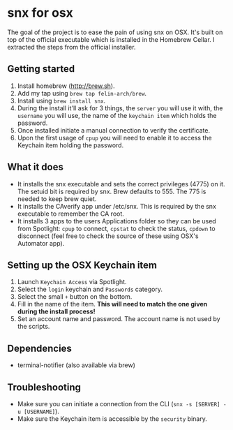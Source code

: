 # snx for osx
The goal of the project is to ease the pain of using snx on OSX. It's built on top of the official executable which is installed in the Homebrew Cellar. I extracted the steps from the official installer.

## Getting started
1. Install homebrew (http://brew.sh).
2. Add my tap using `brew tap felin-arch/brew`.
3. Install using `brew install snx`.
4. During the install it'll ask for 3 things, the `server` you will use it with, the `username` you will use, the name of the `keychain item` which holds the password.
5. Once installed initiate a manual connection to verify the certificate.
6. Upon the first usage of `cpup` you will need to enable it to access the Keychain item holding the password.

## What it does
* It installs the snx executable and sets the correct privileges (4775) on it. The setuid bit is required by snx. Brew defaults to 555. The 775 is needed to keep brew quiet.
* It installs the CAverify app under /etc/snx. This is required by the snx executable to remember the CA root.
* It installs 3 apps to the users Applications folder so they can be used from Spotlight: `cpup` to connect, `cpstat` to check the status, `cpdown` to disconnect (feel free to check the source of these using OSX's Automator app).

## Setting up the OSX Keychain item
1. Launch `Keychain Access` via Spotlight.
2. Select the `login` keychain and `Passwords` category.
3. Select the small `+` button on the bottom.
4. Fill in the name of the item. **This will need to match the one given during the install process!**
5. Set an account name and password. The account name is not used by the scripts.

## Dependencies
- terminal-notifier (also available via brew)

## Troubleshooting
- Make sure you can initiate a connection from the CLI (`snx -s [SERVER] -u [USERNAME]`).
- Make sure the Keychain item is accessible by the `security` binary.
